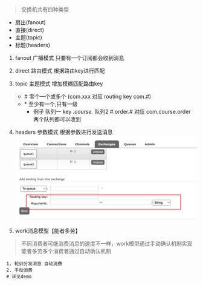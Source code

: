 > 交换机共有四种类型
* 扇出(fanout)
* 直接(direct)
* 主题(topic)
* 标题(headers)

1. fanout 广播模式 只要有一个订阅都会收到消息
2. direct 路由模式 根据路由key进行匹配
3. topic  主题模式 增加模糊匹配路由key
    * \# 零个一个或多个 (com.xxx 对应 routing key com.#) 
    * \* 至少有一个,只有一级 
        + 例子 队列一 key *.course.* 队列2 #.order.# 对应 com.course.order 两个队列都可以收到
4. headers 参数模式 根据参数进行发送消息
    !["headers"](./images/2.png)

5. work消息模型【能者多劳】
> 不同消费者可能消费消息的速度不一样，work模型通过手动确认机制实现能者多劳多个消费者通过自动确认机制

    1. 轮训分发消息 自动消费
    2. 手动消费
    # 详见demo


